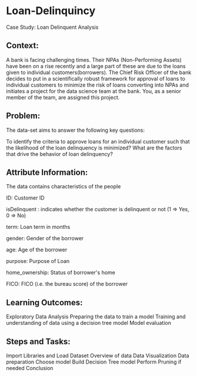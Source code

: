 # Loan-Delinquincy
Case Study: Loan Delinquent Analysis

## Context: 
A bank is facing challenging times. Their NPAs (Non-Performing Assets) have been on a rise recently and a large part of these are due to the loans given to individual customers(borrowers). The Chief Risk Officer of the bank decides to put in a scientifically robust framework for approval of loans to individual customers to minimize the risk of loans converting into NPAs and initiates a project for the data science team at the bank. You, as a senior member of the team, are assigned this project.
 

## Problem:
The data-set aims to answer the following key questions:

To identify the criteria to approve loans for an individual customer such that the likelihood of the loan delinquency is minimized?
What are the factors that drive the behavior of loan delinquency?

## Attribute Information:
The data contains characteristics of the people

ID: Customer ID

isDelinquent : indicates whether the customer is delinquent or not (1 => Yes, 0 => No)

term: Loan term in months

gender: Gender of the borrower

age: Age of the borrower

purpose: Purpose of Loan

home_ownership: Status of borrower's home

FICO: FICO (i.e. the bureau score) of the borrower


## Learning Outcomes:
Exploratory Data Analysis
Preparing the data to train a model
Training and understanding of data using a decision tree model
Model evaluation
 
## Steps and Tasks:
Import Libraries and Load Dataset
Overview of data
Data Visualization
Data preparation
Choose model
Build Decision Tree model
Perform Pruning if needed
Conclusion
